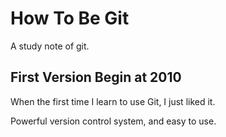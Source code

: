 # How To Be Git

A study note of git.

## First Version Begin at 2010

When the first time I learn to use Git, I just liked it.

Powerful version control system, and easy to use.
